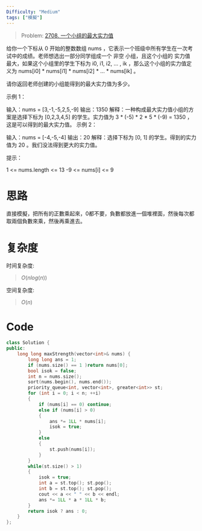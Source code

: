 ```yaml
---
Difficulty: "Medium"
tags: ["模擬"]
---
```


> Problem: [2708. 一个小组的最大实力值](https://leetcode.cn/problems/maximum-strength-of-a-group/description/)

给你一个下标从 0 开始的整数数组 nums ，它表示一个班级中所有学生在一次考试中的成绩。老师想选出一部分同学组成一个 非空 小组，且这个小组的 实力值 最大，如果这个小组里的学生下标为 i0, i1, i2, ... , ik ，那么这个小组的实力值定义为 nums[i0] * nums[i1] * nums[i2] * ... * nums[ik​] 。

请你返回老师创建的小组能得到的最大实力值为多少。

示例 1：

输入：nums = [3,-1,-5,2,5,-9]
输出：1350
解释：一种构成最大实力值小组的方案是选择下标为 [0,2,3,4,5] 的学生。实力值为 3 * (-5) * 2 * 5 * (-9) = 1350 ，这是可以得到的最大实力值。
示例 2：

输入：nums = [-4,-5,-4]
输出：20
解释：选择下标为 [0, 1] 的学生。得到的实力值为 20 。我们没法得到更大的实力值。
 

提示：

1 <= nums.length <= 13
-9 <= nums[i] <= 9

# 思路

直接模擬，把所有的正數乘起來，0都不要，負數都放進一個堆裡面，然後每次都取兩個負數來乘，然後再乘進去。

# 复杂度

时间复杂度:
> $O(nlog(n))$

空间复杂度:
> $O(n)$

# Code
```c++
class Solution {
public:
    long long maxStrength(vector<int>& nums) {
        long long ans = 1;
        if (nums.size() == 1 )return nums[0];
        bool isok = false;
        int n = nums.size();
        sort(nums.begin(), nums.end());
        priority_queue<int, vector<int>, greater<int>> st;
        for (int i = 0; i < n; ++i)
        {
            if (nums[i] == 0) continue;
            else if (nums[i] > 0)
            {
                ans *= 1LL * nums[i];
                isok = true;
            }
            else
            {
                st.push(nums[i]);
            }
        }
        while(st.size() > 1)
        {
            isok = true;
            int a = st.top(); st.pop();
            int b = st.top(); st.pop();
            cout << a << " " << b << endl;
            ans *= 1LL * a * 1LL * b;
        }
        return isok ? ans : 0;
    }
};
```
  
